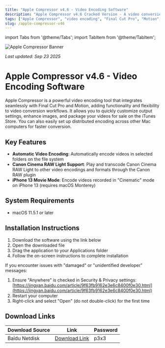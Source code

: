 ```yaml
---
title: "Apple Compressor v4.6 - Video Encoding Software"
description: "Apple Compressor v4.6 Cracked Version - A video conversion tool highly integrated with Final Cut Pro and Motion, supporting automatic encoding and Canon Cinema RAW Light"
tags: ["Apple Compressor", "video encoding", "Final Cut Pro", "Motion", "Canon RAW", "iPhone 13", "video conversion"]
slug: /apple-compressor-v46
---
```


import Tabs from '@theme/Tabs';
import TabItem from '@theme/TabItem';

![Apple Compressor Banner](https://www.gfxcamp.com/wp-content/uploads/2020/11/Compressor-4.5.jpg)

*Last updated: Sep 23 2025*

# Apple Compressor v4.6 - Video Encoding Software

Apple Compressor is a powerful video encoding tool that integrates seamlessly with Final Cut Pro and Motion, adding functionality and flexibility to video conversion workflows. It allows you to quickly customize output settings, enhance images, and package your videos for sale on the iTunes Store. You can also easily set up distributed encoding across other Mac computers for faster conversion.

## Key Features

- **Automatic Video Encoding**: Automatically encode videos in selected folders on the file system
- **Canon Cinema RAW Light Support**: Play and transcode Canon Cinema RAW Light to other video encodings and formats through the Canon RAW plugin
- **iPhone 13 Movie Mode**: Encode videos recorded in "Cinematic" mode on iPhone 13 (requires macOS Monterey)

## System Requirements

- macOS 11.5.1 or later

## Installation Instructions

<Tabs>
<TabItem value="standard" label="Standard Installation">

1. Download the software using the link below
2. Open the downloaded file
3. Drag the application to your Applications folder
4. Follow the on-screen instructions to complete installation

</TabItem>
<TabItem value="troubleshooting" label="Troubleshooting Installation">

If you encounter issues with "damaged" or "unidentified developer" messages:

1. Ensure "Anywhere" is checked in Security & Privacy settings: [https://jingyan.baidu.com/article/9f63fb9162e3e6c8400f0e30.html](https://jingyan.baidu.com/article/9f63fb9162e3e6c8400f0e30.html)
2. Restart your computer
3. Right-click and select "Open" (do not double-click) for the first time

</TabItem>
</Tabs>

## Download Links

| Download Source | Link | Password |
|-----------------|------|----------|
| Baidu Netdisk | [Download Link](https://pan.baidu.com/s/10O7h47H1U7o08C42l1llBw) | p3x3 |
